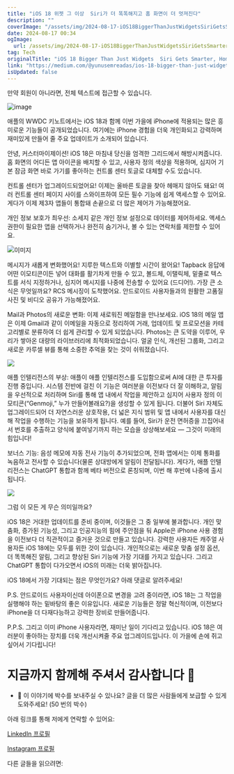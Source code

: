 ```yaml
---
title: "iOS 18 위젯 그 이상  Siri가 더 똑똑해지고 홈 화면이 더 멋져진다"
description: ""
coverImage: "/assets/img/2024-08-17-iOS18BiggerThanJustWidgetsSiriGetsSmarterHomescreenGetsGroovier_0.png"
date: 2024-08-17 00:34
ogImage: 
  url: /assets/img/2024-08-17-iOS18BiggerThanJustWidgetsSiriGetsSmarterHomescreenGetsGroovier_0.png
tag: Tech
originalTitle: "iOS 18 Bigger Than Just Widgets  Siri Gets Smarter, Homescreen Gets Groovier"
link: "https://medium.com/@yunusemreadas/ios-18-bigger-than-just-widgets-siri-gets-smarter-homescreen-gets-groovier-4b93e470c745"
isUpdated: false
---
```



만약 회원이 아니라면, 전체 텍스트에 접근할 수 있습니다.

![image](/assets/img/2024-08-17-iOS18BiggerThanJustWidgetsSiriGetsSmarterHomescreenGetsGroovier_0.png)

애플의 WWDC 키노트에서는 iOS 18과 함께 이번 가을에 iPhone에 적용되는 많은 흥미로운 기능들이 공개되었습니다. 여기에는 iPhone 경험을 더욱 개인화되고 강력하며 재미있게 만들어 줄 주요 업데이트가 소개되어 있습니다.

안녕, 커스터마이제이션! iOS 18은 마침내 당신을 엄격한 그리드에서 해방시켜줍니다. 홈 화면의 어디든 앱 아이콘을 배치할 수 있고, 사용자 정의 색상을 적용하며, 심지어 기본 잠금 화면 바로 가기를 좋아하는 컨트롤 센터 토글로 대체할 수도 있습니다.

<div class="content-ad"></div>

컨트롤 센터가 업그레이드되었어요! 이제는 올바른 토글을 찾아 헤매지 않아도 돼요! 여러 컨트롤 센터 페이지 사이를 스와이프하여 모든 필수 기능에 쉽게 액세스할 수 있어요. 게다가 이제 제3자 앱들이 통합돼 손끝으로 더 많은 제어가 가능해졌어요.

개인 정보 보호가 최우선: 소세지 같은 개인 정보 설정으로 데이터를 제어하세요. 액세스 권한이 필요한 앱을 선택하거나 완전히 숨기거나, 볼 수 있는 연락처를 제한할 수 있어요.

![이미지](/assets/img/2024-08-17-iOS18BiggerThanJustWidgetsSiriGetsSmarterHomescreenGetsGroovier_1.png)

메시지가 새롭게 변화했어요! 지루한 텍스트와 이별할 시간이 왔어요! Tapback 응답에 어떤 이모티콘이든 넣어 대화를 활기차게 만들 수 있고, 볼드체, 이탤릭체, 밑줄로 텍스트를 서식 지정하거나, 심지어 메시지를 나중에 전송할 수 있어요 (드디어!). 가장 큰 소식은 무엇일까요? RCS 메시징이 도착했어요. 안드로이드 사용자들과의 원활한 고품질 사진 및 비디오 공유가 가능해졌어요.

<div class="content-ad"></div>

Mail과 Photos의 새로운 변화: 이제 새로워진 메일함을 만나보세요. iOS 18의 메일 앱은 이제 Gmail과 같이 이메일을 자동으로 정리하여 거래, 업데이트 및 프로모션을 카테고리별로 분류하여 더 쉽게 관리할 수 있게 되었습니다. Photos는 큰 도약을 이루어, 우리가 쌓아온 대량의 라이브러리에 최적화되었습니다. 얼굴 인식, 개선된 그룹화, 그리고 새로운 카루셀 뷰를 통해 소중한 추억을 찾는 것이 쉬워졌습니다.

<img src="/assets/img/2024-08-17-iOS18BiggerThanJustWidgetsSiriGetsSmarterHomescreenGetsGroovier_2.png" />

애플 인텔리전스의 부상: 애플이 애플 인텔리전스를 도입함으로써 AI에 대한 큰 투자를 진행 중입니다. 시스템 전반에 걸친 이 기능은 여러분을 이전보다 더 잘 이해하고, 알림을 우선적으로 처리하며 Siri를 통해 앱 내에서 작업을 제안하고 심지어 사용자 정의 이모티콘(“Genmoji,” 누가 만들어볼래요?)을 생성할 수 있게 됩니다. 더불어 Siri 자체도 업그레이드되어 더 자연스러운 상호작용, 더 넓은 지식 범위 및 앱 내에서 사용자를 대신해 작업을 수행하는 기능을 보유하게 됩니다. 예를 들어, Siri가 운전 면허증을 끄집어내서 번호를 추출하고 양식에 붙여넣기까지 하는 모습을 상상해보세요 — 그것이 미래의 힘입니다!

보너스 기능: 음성 메모에 자동 전사 기능이 추가되었으며, 전화 앱에서는 이제 통화를 녹음하고 전사할 수 있습니다(물론 상대방에게 알림이 전달됩니다). 게다가, 애플 인텔리전스는 ChatGPT 통합과 함께 베타 버전으로 론칭되며, 이번 해 후반에 나중에 출시됩니다.

<div class="content-ad"></div>

<img src="/assets/img/2024-08-17-iOS18BiggerThanJustWidgetsSiriGetsSmarterHomescreenGetsGroovier_3.png" />

그럼 이 모든 게 무슨 의미일까요?

iOS 18은 거대한 업데이트를 준비 중이며, 이것들은 그 중 일부에 불과합니다. 개인 맞춤화, 증가된 기능성, 그리고 인공지능의 힘에 주안점을 둬 Apple은 iPhone 사용 경험을 이전보다 더 직관적이고 즐거운 것으로 만들고 있습니다. 강력한 사용자든 캐주얼 사용자든 iOS 18에는 모두를 위한 것이 있습니다. 개인적으로는 새로운 맞춤 설정 옵션, 더 똑똑해진 알림, 그리고 향상된 Siri 기능에 가장 기대를 가지고 있습니다. 그리고 ChatGPT 통합이 다가오면서 iOS의 미래는 더욱 밝아집니다.

iOS 18에서 가장 기대되는 점은 무엇인가요? 아래 댓글로 알려주세요!

<div class="content-ad"></div>

P.S. 안드로이드 사용자이신데 아이폰으로 변경을 고려 중이라면, iOS 18는 그 작업을 실행해야 하는 밑바탕의 좋은 이유입니다. 새로운 기능들은 정말 혁신적이며, 이전보다 iPhone을 더 다재다능하고 강력한 장비로 만들어줍니다.

P.P.S. 그리고 이미 iPhone 사용자라면, 재미난 일이 기다리고 있습니다. iOS 18은 여러분이 좋아하는 장치를 더욱 개선시켜줄 주요 업그레이드입니다. 이 가을에 손에 쥐고 싶어서 기다립니다!

# 지금까지 함께해 주셔서 감사합니다 🎉

- 👏 이 이야기에 박수를 보내주실 수 있나요? 글을 더 많은 사람들에게 보급할 수 있게 도와주세요! (50 번의 박수)

<div class="content-ad"></div>

아래 링크를 통해 저에게 연락할 수 있어요:

[LinkedIn 프로필](https://www.linkedin.com/in/yunus-emre-ada%C5%9F-212200174/)

[Instagram 프로필](https://www.instagram.com/emreyadas/)

다른 글들을 읽으려면: